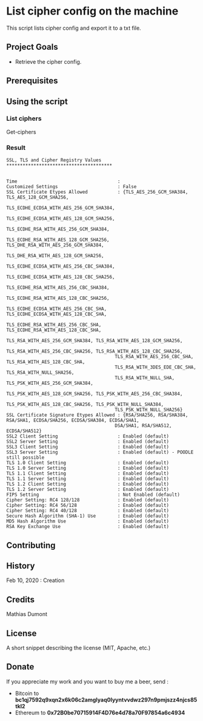 # List cipher config on the machine

This script lists cipher config and export it to a txt file.

## Project Goals

* Retrieve the cipher config.

## Prerequisites


## Using the script
### List ciphers
Get-ciphers

### Result
    SSL, TLS and Cipher Registry Values
    ***************************************


    Time                                     : 
    Customized Settings                      : False
    SSL Certificate Etypes Allowed           : {TLS_AES_256_GCM_SHA384, TLS_AES_128_GCM_SHA256, 
                                            TLS_ECDHE_ECDSA_WITH_AES_256_GCM_SHA384, 
                                            TLS_ECDHE_ECDSA_WITH_AES_128_GCM_SHA256, 
                                            TLS_ECDHE_RSA_WITH_AES_256_GCM_SHA384, 
                                            TLS_ECDHE_RSA_WITH_AES_128_GCM_SHA256, TLS_DHE_RSA_WITH_AES_256_GCM_SHA384, 
                                            TLS_DHE_RSA_WITH_AES_128_GCM_SHA256, 
                                            TLS_ECDHE_ECDSA_WITH_AES_256_CBC_SHA384, 
                                            TLS_ECDHE_ECDSA_WITH_AES_128_CBC_SHA256, 
                                            TLS_ECDHE_RSA_WITH_AES_256_CBC_SHA384, 
                                            TLS_ECDHE_RSA_WITH_AES_128_CBC_SHA256, 
                                            TLS_ECDHE_ECDSA_WITH_AES_256_CBC_SHA, TLS_ECDHE_ECDSA_WITH_AES_128_CBC_SHA, 
                                            TLS_ECDHE_RSA_WITH_AES_256_CBC_SHA, TLS_ECDHE_RSA_WITH_AES_128_CBC_SHA, 
                                            TLS_RSA_WITH_AES_256_GCM_SHA384, TLS_RSA_WITH_AES_128_GCM_SHA256, 
                                            TLS_RSA_WITH_AES_256_CBC_SHA256, TLS_RSA_WITH_AES_128_CBC_SHA256, 
                                            TLS_RSA_WITH_AES_256_CBC_SHA, TLS_RSA_WITH_AES_128_CBC_SHA, 
                                            TLS_RSA_WITH_3DES_EDE_CBC_SHA, TLS_RSA_WITH_NULL_SHA256, 
                                            TLS_RSA_WITH_NULL_SHA, TLS_PSK_WITH_AES_256_GCM_SHA384, 
                                            TLS_PSK_WITH_AES_128_GCM_SHA256, TLS_PSK_WITH_AES_256_CBC_SHA384, 
                                            TLS_PSK_WITH_AES_128_CBC_SHA256, TLS_PSK_WITH_NULL_SHA384, 
                                            TLS_PSK_WITH_NULL_SHA256}
    SSL Certificate Signature Etypes Allowed : {RSA/SHA256, RSA/SHA384, RSA/SHA1, ECDSA/SHA256, ECDSA/SHA384, ECDSA/SHA1, 
                                            DSA/SHA1, RSA/SHA512, ECDSA/SHA512}
    SSL2 Client Setting                      : Enabled (default)
    SSL2 Server Setting                      : Enabled (default)
    SSL3 Client Setting                      : Enabled (default)
    SSL3 Server Setting                      : Enabled (default) - POODLE still possible
    TLS 1.0 Client Setting                   : Enabled (default)
    TLS 1.0 Server Setting                   : Enabled (default)
    TLS 1.1 Client Setting                   : Enabled (default)
    TLS 1.1 Server Setting                   : Enabled (default)
    TLS 1.2 Client Setting                   : Enabled (default)
    TLS 1.2 Server Setting                   : Enabled (default)
    FIPS Setting                             : Not Enabled (default)
    Cipher Setting: RC4 128/128              : Enabled (default)
    Cipher Setting: RC4 56/128               : Enabled (default)
    Cipher Setting: RC4 40/128               : Enabled (default)
    Secure Hash Algorithm (SHA-1) Use        : Enabled (default)
    MD5 Hash Algorithm Use                   : Enabled (default)
    RSA Key Exchange Use                     : Enabled (default)


## Contributing


## History

Feb 10, 2020 : Creation

## Credits

Mathias Dumont

## License

A short snippet describing the license (MIT, Apache, etc.)

## Donate
If you appreciate my work and you want to buy me a beer, send :
* Bitcoin to <b>bc1qj7592q9xqn2x6k06c2amglyaq0lyyntvvdwz297n9pmjszz4njcs85tkl2</b>
* Ethereum to <b>0x72B0be70715914F4D76e4d78a70F97854a6c4934</b>